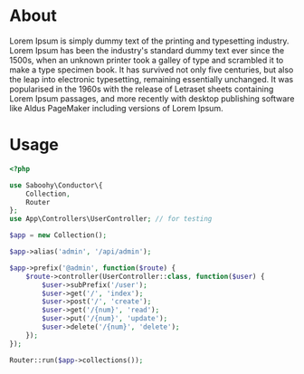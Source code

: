 # About

Lorem Ipsum is simply dummy text of the printing and typesetting industry. Lorem Ipsum has been the industry's standard dummy text ever since the 1500s, when an unknown printer took a galley of type and scrambled it to make a type specimen book. It has survived not only five centuries, but also the leap into electronic typesetting, remaining essentially unchanged. It was popularised in the 1960s with the release of Letraset sheets containing Lorem Ipsum passages, and more recently with desktop publishing software like Aldus PageMaker including versions of Lorem Ipsum.

# Usage

```php
<?php

use Saboohy\Conductor\{
    Collection,
    Router
};
use App\Controllers\UserController; // for testing

$app = new Collection();

$app->alias('admin', '/api/admin');

$app->prefix('@admin', function($route) {
    $route->controller(UserController::class, function($user) {
        $user->subPrefix('/user');
        $user->get('/', 'index');
        $user->post('/', 'create');
        $user->get('/{num}', 'read');
        $user->put('/{num}', 'update');
        $user->delete('/{num}', 'delete');
    });
});

Router::run($app->collections());
```
